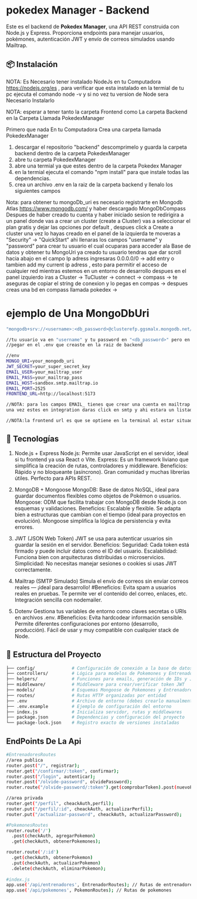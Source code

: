 # pokedex Manager - Backend

Este es el backend de **Pokedex Manager**, una API REST construida con Node.js y Express. Proporciona endpoints para manejar usuarios, pokémones, autenticación JWT y envío de correos simulados usando Mailtrap.

## 📦 Instalación
NOTA: Es Necesario tener instalado NodeJs en tu Computadora https://nodejs.org/es , para verificar que esta instalado en la termial de tu pc ejecuta el comando node -v y si no vez tu version de Node sera Necesario Instalarlo

NOTA: esperar a tener tanto la carpeta Frontend como La carpeta Backend en la Carpeta Llamada PokedexManager

Primero que nada En tu Computadora Crea una carpeta llamada PokedexManager

1. descargar el repositorio "backend" descomprimelo y guarda la carpeta backend dentro de la carpeta PokedexManager
2. abre tu carpeta PokedexManager
3. abre una termial ya que estes dentro de la carpeta Pokedex Manager
4. en la termial ejecuta el comando "npm install" para que instale todas las dependencias.
5. crea un archivo .env en la raiz de la carpeta backend y llenalo los siguientes campos

Nota: para obtener tu mongoDb_uri es necesario registrarte en Mongodb Atlas https://www.mongodb.com/ y haber descargado MongoDbCompass
Despues de haber creado tu cuenta y haber iniciado sesion te redirigira a un panel donde vas a crear un cluster (create a Cluster) vas a seleccionar el plan gratis y dejar las opciones por default , despues click a Create a cluster
una vez lo hayas creado en el panel de la izquierda te moveras a "Security" -> "QuickStart" ahi llenaras los campos "username" y "password" para crear tu usuario el cual ocuparas para acceder ala Base de datos y obtener tu MongoUri
ya creado tu usuario tendras que dar scroll hacia abajo en el campo Ip adress ingresaras 0.0.0.0/0 -> add entry o tambien add my current ip adress , esto para permitir el acceso de cualquier red mientras estemos en un entorno de desarrollo
despues en el panel izquierdo iras a Cluster -> TuCluster -> connect -> compass -> te aseguras de copiar el string de conexion y lo pegas en compas -> despues creas una bd en compass llamada pokedex -> 

# ejemplo de Una MongoDbUri
```bash
"mongodb+srv://<username>:<db_password>@clusterefp.ggsmalx.mongodb.net/Pokedex?retryWrites=true&w=majority"

//tu usuario va en "username" y tu password en "<db_password>" pero en ambos campos quitar los respectivos <> que los rodean
//pegar en el .env que creaste en la raiz de backend

```
```bash
//env
MONGO_URI=your_mongodb_uri
JWT_SECRET=your_super_secret_key
EMAIL_USER=your_mailtrap_user
EMAIL_PASS=your_mailtrap_pass
EMAIL_HOST=sandbox.smtp.mailtrap.io
EMAIL_PORT=2525
FRONTEND_URL=http://localhost:5173

//NOTA: para los campos EMAIL_ tienes que crear una cuenta en mailtrap -> Iniciar sesion -> sandboxes en panel izquierdo -> add a project -> escribes un nombre para tu proyecto -> add sandboxes (un sandbox name) -> ingresas a tu proyecto -> integration
una vez estes en integration daras click en smtp y ahi estara un listado con las credenciales que necesitas para pegar en el .env (host,port,username,password) con un click copias y pegas en el .env

//NOTA:la frontend url es que se optiene en la terminal al estar situado en raiz del proyecto -> ejecutar "cd frontend" en la termianal despues "npm run dev" y ahi estara la direccion para el entorno de desarrollo
```
## 🚀 Tecnologías

1. Node.js + Express
Node.js: Permite usar JavaScript en el servidor, ideal si tu frontend ya usa React o Vite.
Express: Es un framework liviano que simplifica la creación de rutas, controladores y middleware.
Beneficios:
Rápido y no bloqueante (asíncrono).
Gran comunidad y muchas librerías útiles.
Perfecto para APIs REST.

2. MongoDB + Mongoose
MongoDB: Base de datos NoSQL, ideal para guardar documentos flexibles como objetos de Pokémon o usuarios.
Mongoose: ODM que facilita trabajar con MongoDB desde Node.js con esquemas y validaciones.
Beneficios:
Escalable y flexible.
Se adapta bien a estructuras que cambian con el tiempo (ideal para proyectos en evolución).
Mongoose simplifica la lógica de persistencia y evita errores.

3. JWT (JSON Web Token)
JWT se usa para autenticar usuarios sin guardar la sesión en el servidor.
Beneficios:
Seguridad: Cada token está firmado y puede incluir datos como el ID del usuario.
Escalabilidad: Funciona bien con arquitecturas distribuidas o microservicios.
Simplicidad: No necesitas manejar sesiones o cookies si usas JWT correctamente.

4. Mailtrap (SMTP Simulado)
Simula el envío de correos sin enviar correos reales — ¡ideal para desarrollo!
#Beneficios:
Evita spam a usuarios reales en pruebas.
Te permite ver el contenido del correo, enlaces, etc.
Integración sencilla con nodemailer.

5. Dotenv
Gestiona tus variables de entorno como claves secretas o URIs en archivos .env.
#Beneficios:
Evita hardcodear información sensible.
Permite diferentes configuraciones por entorno (desarrollo, producción).
Fácil de usar y muy compatible con cualquier stack de Node.



## 📁 Estructura del Proyecto

```bash
├── config/              # Configuración de conexión a la base de datos
├── controllers/         # Lógica para modelos de Pokemones y Entrenadores
├── helpers/             # Funciones para emails, generación de IDs y JWT
├── middleware/          # Middleware para crear/verificar token JWT
├── models/              # Esquemas Mongoose de Pokemones y Entrenadores
├── routes/              # Rutas HTTP organizadas por entidad
├── .env                 # Archivo de entorno (debes crearlo manualmente)
├── .env.example         # Ejemplo de configuración del entorno
├── index.js             # Inicializa servidor, rutas y middlewares
├── package.json         # Dependencias y configuración del proyecto
└── package-lock.json    # Registro exacto de versiones instaladas
```


## EndPoints De La Api

```bash
#EntrenadoresRoutes
//area publica
router.post("/", registrar);
router.get("/confirmar/:token", confirmar);
router.post("/login", autenticar);
router.post("/olvide-password", olvidePassword);
router.route("/olvide-password/:token").get(comprobarToken).post(nuevoPassword);

//area privada
router.get("/perfil", cheackAuth,perfil);
router.put("/perfil/:id", cheackAuth, actualizarPerfil);
router.put("/actualizar-password", cheackAuth, actualizarPassword);

#PokemonesRoutes
router.route('/')
  .post(checkAuth, agregarPokemon)
  .get(checkAuth, obtenerPokemones);

router.route('/:id')
  .get(checkAuth, obtenerPokemon)
  .put(checkAuth, actualizarPokemon)
  .delete(checkAuth, eliminarPokemon);
  
#index.js
app.use('/api/entrenadores', EntrenadorRoutes); // Rutas de entrenadores
app.use('/api/pokemones', PokemonRoutes); // Rutas de pokemones
```
